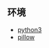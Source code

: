 ## 环境
- [python3](https://www.python.org/downloads/release/python-341/)
- [pillow](http://www.lfd.uci.edu/~gohlke/pythonlibs/#pil)
